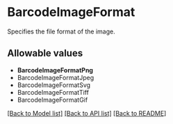 # BarcodeImageFormat

Specifies the file format of the image.

## Allowable values
* **BarcodeImageFormatPng**
* BarcodeImageFormatJpeg
* BarcodeImageFormatSvg
* BarcodeImageFormatTiff
* BarcodeImageFormatGif

[[Back to Model list]](../README.md#documentation-for-models) [[Back to API list]](../README.md#documentation-for-api-endpoints) [[Back to README]](../README.md)
